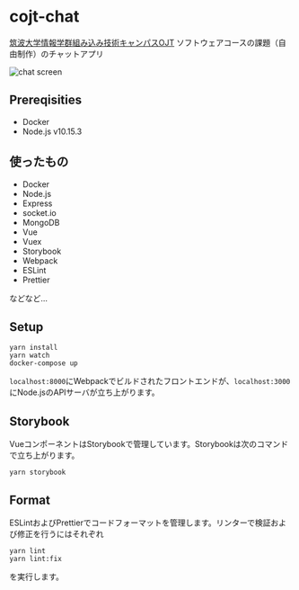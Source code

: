 # cojt-chat

[筑波大学情報学群組み込み技術キャンパスOJT](http://www.cojt.or.jp/tkb/) ソフトウェアコースの課題（自由制作）のチャットアプリ

![chat screen](https://user-images.githubusercontent.com/29304238/59516331-1662fe80-8efc-11e9-93c8-34eba2cdb724.png)

## Prereqisities

- Docker
- Node.js v10.15.3

## 使ったもの

- Docker
- Node.js
- Express
- socket.io
- MongoDB
- Vue
- Vuex
- Storybook
- Webpack
- ESLint
- Prettier

などなど...

## Setup

```
yarn install
yarn watch
docker-compose up
```

`localhost:8000`にWebpackでビルドされたフロントエンドが、`localhost:3000`にNode.jsのAPIサーバが立ち上がります。

## Storybook

VueコンポーネントはStorybookで管理しています。Storybookは次のコマンドで立ち上がります。

```
yarn storybook
```

## Format

ESLintおよびPrettierでコードフォーマットを管理します。リンターで検証および修正を行うにはそれぞれ

```
yarn lint
yarn lint:fix
```

を実行します。
